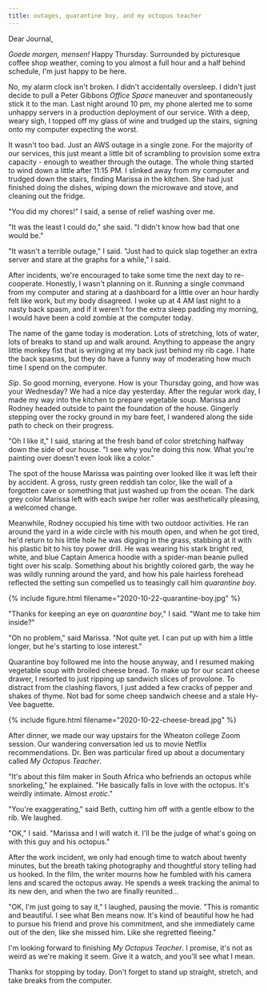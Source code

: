 ```yaml
---
title: outages, quarantine boy, and my octopus teacher
---
```


Dear Journal,

_Goede morgen, mensen!_ Happy Thursday.  Surrounded by picturesque
coffee shop weather, coming to you almost a full hour and a half
behind schedule, I'm just happy to be here.

No, my alarm clock isn't broken.  I didn't accidentally oversleep.  I
didn't just decide to pull a Peter Gibbons _Office Space_ maneuver and
spontaneously stick it to the man.  Last night around 10 pm, my phone
alerted me to some unhappy servers in a production deployment of our
service.  With a deep, weary sigh, I topped off my glass of wine and
trudged up the stairs, signing onto my computer expecting the worst.

It wasn't too bad.  Just an AWS outage in a single zone.  For the
majority of our services, this just meant a little bit of scrambling
to provision some extra capacity - enough to weather through the
outage.  The whole thing started to wind down a little after 11:15 PM.
I slinked away from my computer and trudged down the stairs, finding
Marissa in the kitchen.  She had just finished doing the dishes,
wiping down the microwave and stove, and cleaning out the fridge.

"You did my chores!" I said, a sense of relief washing over me.

"It was the least I could do," she said.  "I didn't know how bad that
one would be."

"It wasn't a terrible outage," I said.  "Just had to quick slap
together an extra server and stare at the graphs for a while," I said.

After incidents, we're encouraged to take some time the next day to
re-cooperate.  Honestly, I wasn't planning on it.  Running a single
command from my computer and staring at a dashboard for a little over
an hour hardly felt like work, but my body disagreed.  I woke up at 4
AM last night to a nasty back spasm, and if it weren't for the extra
sleep padding my morning, I would have been a cold zombie at the
computer today.

The name of the game today is moderation.  Lots of stretching, lots of
water, lots of breaks to stand up and walk around.  Anything to
appease the angry little monkey fist that is wringing at my back just
behind my rib cage.  I hate the back spasms, but they do have a funny
way of moderating how much time I spend on the computer.

_Sip_.  So good morning, everyone.  How is your Thursday going, and
how was your Wednesday?  We had a nice day yesterday.  After the
regular work day, I made my way into the kitchen to prepare vegetable
soup.  Marissa and Rodney headed outside to paint the foundation of
the house.  Gingerly stepping over the rocky ground in my bare feet, I
wandered along the side path to check on their progress.

"Oh I like it," I said, staring at the fresh band of color stretching
halfway down the side of our house.  "I see why you're doing this now.
What you're painting over doesn't even look like a color."

The spot of the house Marissa was painting over looked like it was
left their by accident.  A gross, rusty green reddish tan color, like
the wall of a forgotten cave or something that just washed up from the
ocean.  The dark grey color Marissa left with each swipe her roller
was aesthetically pleasing, a welcomed change.

Meanwhile, Rodney occupied his time with two outdoor activities.  He
ran around the yard in a wide circle with his mouth open, and when he
got tired, he'd return to his little hole he was digging in the grass,
stabbing at it with his plastic bit to his toy power drill.  He was
wearing his stark bright red, white, and blue Captain America hoodie
with a spider-man beanie pulled tight over his scalp.  Something about
his brightly colored garb, the way he was wildly running around the
yard, and how his pale hairless forehead reflected the setting sun
compelled us to teasingly call him _quarantine boy_.

{% include figure.html filename="2020-10-22-quarantine-boy.jpg" %}

"Thanks for keeping an eye on _quarantine boy_," I said.  "Want me to
take him inside?"

"Oh no problem," said Marissa.  "Not quite yet.  I can put up with him
a little longer, but he's starting to lose interest."

Quarantine boy followed me into the house anyway, and I resumed making
vegetable soup with broiled cheese bread.  To make up for our scant
cheese drawer, I resorted to just ripping up sandwich slices of
provolone.  To distract from the clashing flavors, I just added a few
cracks of pepper and shakes of thyme.  Not bad for some cheep sandwich
cheese and a stale Hy-Vee baguette.

{% include figure.html filename="2020-10-22-cheese-bread.jpg" %}

After dinner, we made our way upstairs for the Wheaton college Zoom
session.  Our wandering conversation led us to movie Netflix
recommendations.  Dr. Ben was particular fired up about a documentary
called _My Octopus Teacher_.

"It's about this film maker in South Africa who befriends an octopus
while snorkeling," he explained.  "He basically falls in love with the
octopus.  It's weirdly intimate.  Almost _erotic_."

"You're exaggerating," said Beth, cutting him off with a gentle elbow
to the rib.  We laughed.

"OK," I said.  "Marissa and I will watch it.  I'll be the judge of
what's going on with this guy and his octopus."

After the work incident, we only had enough time to watch about twenty
minutes, but the breath taking photography and thoughtful story
telling had us hooked.  In the film, the writer mourns how he fumbled
with his camera lens and scared the octopus away.  He spends a week
tracking the animal to its new den, and when the two are finally
reunited...

"OK, I'm just going to say it," I laughed, pausing the movie.  "This
is romantic and beautiful.  I see what Ben means now.  It's kind of
beautiful how he had to pursue his friend and prove his commitment,
and she immediately came out of the den, like she missed him.  Like
she regretted fleeing."

I'm looking forward to finishing _My Octopus Teacher_.  I promise,
it's not as weird as we're making it seem.  Give it a watch, and
you'll see what I mean.

Thanks for stopping by today.  Don't forget to stand up straight,
stretch, and take breaks from the computer.
